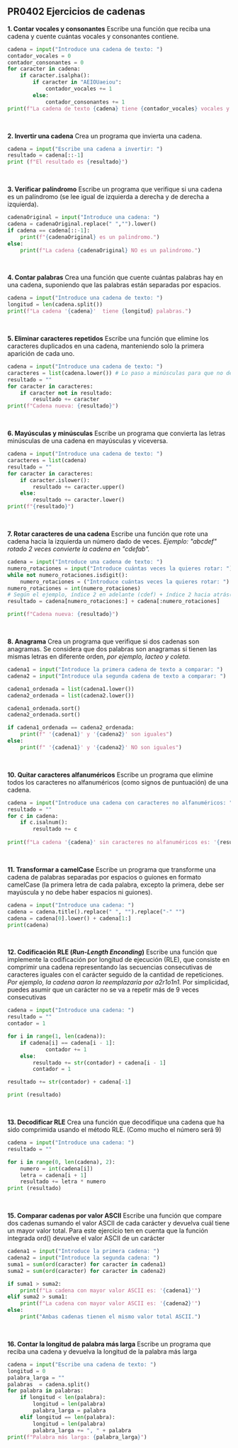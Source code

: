 ## PR0402 Ejercicios de cadenas

**1. Contar vocales y consonantes**
Escribe una función que reciba una cadena y cuente cuántas vocales y consonantes contiene.

```python
cadena = input("Introduce una cadena de texto: ")
contador_vocales = 0
contador_consonantes = 0
for caracter in cadena:
    if caracter.isalpha():
        if caracter in "AEIOUaeiou":
            contador_vocales += 1
        else:
            contador_consonantes += 1
print(f"La cadena de texto {cadena} tiene {contador_vocales} vocales y {contador_consonantes} consonantes.")

```
<br>

**2. Invertir una cadena**
Crea un programa que invierta una cadena.

```python
cadena = input("Escribe una cadena a invertir: ")
resultado = cadena[::-1]
print (f"El resultado es {resultado}")

```
<br>

**3. Verificar palíndromo**
Escribe un programa que verifique si una cadena es un palíndromo (se lee igual de izquierda a derecha y de derecha a izquierda).

```python
cadenaOriginal = input("Introduce una cadena: ")
cadena = cadenaOriginal.replace(" ","").lower()
if cadena == cadena[::-1]:
    print(f"{cadenaOriginal} es un palindromo.")
else:
    print(f"La cadena {cadenaOriginal} NO es un palindromo.")

```
<br>

**4. Contar palabras**
Crea una función que cuente cuántas palabras hay en una cadena, suponiendo que las palabras están separadas por espacios.

```python
cadena = input("Introduce una cadena de texto: ")
longitud = len(cadena.split())
print(f"La cadena '{cadena}'  tiene {longitud} palabras.")

```
<br>

**5. Eliminar caracteres repetidos**
Escribe una función que elimine los caracteres duplicados en una cadena, manteniendo solo la primera aparición de cada uno.

```python
cadena = input("Introduce una cadena de texto: ")
caracteres = list(cadena.lower()) # Lo paso a minúsculas para que no detecte una mayúscula como un caracter distinto (ej A y a)
resultado = ""
for caracter in caracteres:
    if caracter not in resultado:
        resultado += caracter
print(f"Cadena nueva: {resultado}")

```
<br>

**6. Mayúsculas y minúsculas**
Escribe un programa que convierta las letras minúsculas de una cadena en mayúsculas y viceversa.

```python
cadena = input("Introduce una cadena de texto: ")
caracteres = list(cadena)
resultado = ""
for caracter in caracteres:
    if caracter.islower():
        resultado += caracter.upper()
    else:
        resultado += caracter.lower()
print(f"{resultado}")

```
<br>

**7. Rotar caracteres de una cadena**
Escribe una función que rote una cadena hacia la izquierda un número dado de veces.
*Ejemplo: "abcdef" rotado 2 veces convierte la cadena en "cdefab".*

```python
cadena = input("Introduce una cadena de texto: ")
numero_rotaciones = input("Introduce cuántas veces la quieres rotar: ")
while not numero_rotaciones.isdigit():
    numero_rotaciones = ("Introduce cuántas veces la quieres rotar: ")
numero_rotaciones = int(numero_rotaciones)
# Según el ejemplo, índice 2 en adelante (cdef) + índice 2 hacia atrás(ab).
resultado = cadena[numero_rotaciones:] + cadena[:numero_rotaciones]

print(f"Cadena nueva: {resultado}")

```

<br>

**8. Anagrama**
Crea un programa que verifique si dos cadenas son anagramas. 
Se considera que dos palabras son anagramas si tienen las mismas letras en diferente orden, *por ejemplo, lacteo y coleta.*

```python
cadena1 = input("Introduce la primera cadena de texto a comparar: ")
cadena2 = input("Introduce ula segunda cadena de texto a comparar: ")

cadena1_ordenada = list(cadena1.lower())
cadena2_ordenada = list(cadena2.lower())

cadena1_ordenada.sort()
cadena2_ordenada.sort()

if cadena1_ordenada == cadena2_ordenada:
    print(f" '{cadena1}' y '{cadena2}' son iguales")
else:
    print(f" '{cadena1}' y '{cadena2}' NO son iguales")

```
<br>

**10. Quitar caracteres alfanuméricos**
Escribe un programa que elimine todos los caracteres no alfanuméricos (como signos de puntuación) de una cadena.

```python
cadena = input("Introduce una cadena con caracteres no alfanuméricos: ")
resultado = ""
for c in cadena:
    if c.isalnum():
        resultado += c
        
print(f"La cadena '{cadena}' sin caracteres no alfanuméricos es: '{resultado}'")

```
<br>

**11. Transformar a camelCase**
Escribe un programa que transforme una cadena de palabras separadas por espacios o guiones en formato camelCase 
(la primera letra de cada palabra, excepto la primera, debe ser mayúscula y no debe haber espacios ni guiones).

```python
cadena = input("Introduce una cadena: ")
cadena = cadena.title().replace(" ", "").replace("-" "")
cadena = cadena[0].lower() + cadena[1:]
print(cadena)

```
<br>

**12. Codificación RLE (*Run-Length Enconding*)**
Escribe una función que implemente la codificación por longitud de ejecución (RLE), 
que consiste en comprimir una cadena representando las secuencias consecutivas de caracteres iguales 
con el carácter seguido de la cantidad de repeticiones.
*Por ejemplo, la cadena aaron la reemplazaría por a2r1o1n1.*
Por simplicidad, puedes asumir que un carácter no se va a repetir más de 9 veces consecutivas

```python
cadena = input("Introduce una cadena: ")
resultado = ""
contador = 1

for i in range(1, len(cadena)):
    if cadena[i] == cadena[i - 1]:
            contador += 1
    else:
        resultado += str(contador) + cadena[i - 1]
        contador = 1

resultado += str(contador) + cadena[-1]

print (resultado)

```
<br>

**13. Decodificar RLE**
Crea una función que decodifique una cadena que ha sido comprimida usando el método RLE. (Como mucho el número será 9)

```python
cadena = input("Introduce una cadena: ")
resultado = ""

for i in range(0, len(cadena), 2):
    numero = int(cadena[i])
    letra = cadena[i + 1]
    resultado += letra * numero
print (resultado)

```
<br>

**15. Comparar cadenas por valor ASCII**
Escribe una función que compare dos cadenas sumando el valor ASCII de cada carácter 
y devuelva cuál tiene un mayor valor total. 
Para este ejercicio ten en cuenta que la función integrada ord() devuelve el valor ASCII de un carácter

```python
cadena1 = input("Introduce la primera cadena: ")
cadena2 = input("Introduce la segunda cadena: ")
suma1 = sum(ord(caracter) for caracter in cadena1)
suma2 = sum(ord(caracter) for caracter in cadena2)

if suma1 > suma2:
    print(f"La cadena con mayor valor ASCII es: '{cadena1}'")
elif suma2 > suma1:
    print(f"La cadena con mayor valor ASCII es: '{cadena2}'")
else:
    print("Ambas cadenas tienen el mismo valor total ASCII.")

```
<br>

**16. Contar la longitud de palabra más larga**
Escribe un programa que reciba una cadena y devuelva la longitud de la palabra más larga

```python
cadena = input("Escribe una cadena de texto: ")
longitud = 0
palabra_larga = ""
palabras  = cadena.split()
for palabra in palabras:
    if longitud < len(palabra):
        longitud = len(palabra)
        palabra_larga = palabra
    elif longitud == len(palabra):
        longitud = len(palabra)
        palabra_larga += ", " + palabra
print(f"Palabra más larga: {palabra_larga}")

```
<br>

